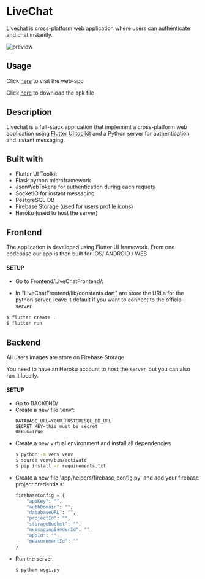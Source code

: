 # LiveChat
Livechat is cross-platform web application where users can authenticate and chat instantly. 

![preview](preview.gif)

## Usage
Click [here](https://manuelarto.github.io/livechat) to visit the web-app

Click [here](https://drive.google.com/open?id=1yT_z4t_odaAdmYYD84YqOGvCBLhWufLQ) to download the apk file

## Description
Livechat is a full-stack application that implement a cross-platform web application using [Flutter UI toolkit](https://flutter.dev/) and a Python server for authentication and instant messaging.

## Built with
* Flutter UI Toolkit
* Flask python microframework
* JsonWebTokens for authentication during each requets
* SocketIO for instant messaging
* PostgreSQL DB
* Firebase Storage (used for users profile icons)
* Heroku (used to host the server)

## Frontend
The application is developed using Flutter UI framework. From one codebase our app is then built for IOS/ ANDROID / WEB

#### SETUP
* Go to Frontend/LiveChatFrontend/:

* In "LiveChatFrontend/lib/constants.dart" are store the URLs for the python server, leave it default if you want to connect to the official server

```bash
$ flutter create .
$ flutter run 
```

## Backend
All users images are store on Firebase Storage

You need to have an Heroku account to host the server, but you can also run it locally.

#### SETUP
* Go to BACKEND/
* Create a new file '.env':
	```
	DATABASE_URL=YOUR_POSTGRESQL_DB_URL
	SECRET_KEY=this_must_be_secret
	DEBUG=True
	```
* Create a new virtual environment and install all dependencies
	```bash
	$ python -m venv venv
	$ source venv/bin/activate
	$ pip install -r requirements.txt
*  Create a new file 'app/helpers/firebase_config.py' and add your firebase project credentials:
	```python
	firebaseConfig = {
		"apiKey": "",
		"authDomain": "",
		"databaseURL": "",
		"projectId": "",
		"storageBucket": "",
		"messagingSenderId": "",
		"appId": "",
		"measurementId": ""
	}
	```
* Run the server
	```bash
	$ python wsgi.py
	```
